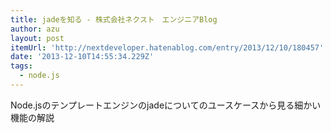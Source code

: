 ```yaml
---
title: jadeを知る - 株式会社ネクスト　エンジニアBlog
author: azu
layout: post
itemUrl: 'http://nextdeveloper.hatenablog.com/entry/2013/12/10/180457'
date: '2013-12-10T14:55:34.229Z'
tags:
  - node.js
---
```

Node.jsのテンプレートエンジンのjadeについてのユースケースから見る細かい機能の解説
